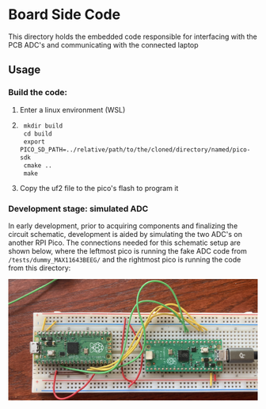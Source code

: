 # Board Side Code

This directory holds the embedded code responsible for interfacing with the PCB ADC's and communicating with the connected laptop

## Usage

### Build the code:
1. Enter a linux environment (WSL)
2. 
        mkdir build
        cd build
        export PICO_SD_PATH=../relative/path/to/the/cloned/directory/named/pico-sdk
        cmake ..
        make

3. Copy the uf2 file to the pico's flash to program it

### Development stage: simulated ADC

In early development, prior to acquiring components and finalizing the circuit schematic, development is aided by simulating the two ADC's on another RPI Pico. The connections needed for this schematic setup are shown below, where the leftmost pico is running the fake ADC code from ```/tests/dummy_MAX11643BEEG/``` and the rightmost pico is running the code from this directory:

![Development circuit built on a breadboard](./development_schem.png)